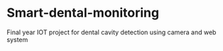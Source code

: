 # Smart-dental-monitoring
Final year IOT project for dental cavity detection using camera and web system
